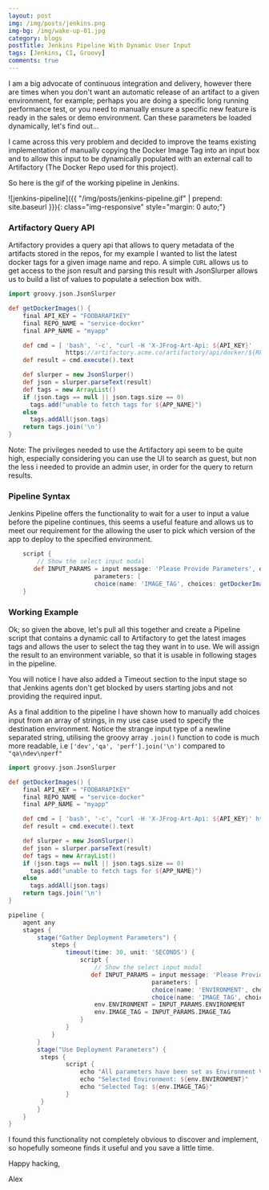 ```yaml
---
layout: post
img: /img/posts/jenkins.png
img-bg: /img/wake-up-01.jpg
category: blogs
postTitle: Jenkins Pipeline With Dynamic User Input
tags: [Jenkins, CI, Groovy]
comments: true
---
```


I am a big advocate of continuous integration and delivery, however there are times when you don't want an automatic release of an artifact to a given environment, for example; perhaps you are doing a specific long running performance test, or you need to manually ensure a specific new feature is ready in the sales or demo environment.  Can these parameters be loaded dynamically, let's find out...

I came across this very problem and decided to improve the teams existing implementation of manually copying the Docker Image Tag into an input box and to allow this input to be dynamically populated with an external call to Artifactory (The Docker Repo used for this project).

So here is the gif of the working pipeline in Jenkins.

![jenkins-pipeline]({{ "/img/posts/jenkins-pipeline.gif" | prepend: site.baseurl }}){: class="img-responsive" style="margin: 0 auto;"}

### Artifactory Query API

Artifactory provides a query api that allows to query metadata of the artifacts stored in the repos, for my example I wanted to list the latest docker tags for a given image name and repo.  A simple `CURL` allows us to get access to the json result and parsing this result with JsonSlurper allows us to build a list of values to populate a selection box with.    

``` groovy
import groovy.json.JsonSlurper

def getDockerImages() {
    final API_KEY = "FOOBARAPIKEY"
    final REPO_NAME = "service-docker"
    final APP_NAME = "myapp"

    def cmd = [ 'bash', '-c', "curl -H 'X-JFrog-Art-Api: ${API_KEY}'
                https://artifactory.acme.co/artifactory/api/docker/${REPO_NAME}/v2/${APP_NAME}/tags/list".toString()]
    def result = cmd.execute().text

    def slurper = new JsonSlurper()
    def json = slurper.parseText(result)
    def tags = new ArrayList()
    if (json.tags == null || json.tags.size == 0)
      tags.add("unable to fetch tags for ${APP_NAME}")
    else
      tags.addAll(json.tags)
    return tags.join('\n')
}
```

Note: The privileges needed to use the Artifactory api seem to be quite high, especially considering you can use the UI to search as guest, but non the less i needed to provide an admin user, in order for the query to return results.

### Pipeline Syntax
Jenkins Pipeline offers the functionality to wait for a user to input a value before the pipeline continues, this seems a useful feature and allows us to meet our requirement for the allowing the user to pick which version of the app to deploy to the specified environment.

``` groovy
    script {
        // Show the select input modal
       def INPUT_PARAMS = input message: 'Please Provide Parameters', ok: 'Next',
                        parameters: [
                        choice(name: 'IMAGE_TAG', choices: getDockerImages(), description: 'Available Docker Images')]
    }
```

### Working Example

Ok; so given the above, let's pull all this together and create a Pipeline script that contains a dynamic call to Artifactory to get the latest images tags and allows the user to select the tag they want in to use. We will assign the result to an environment variable, so that it is usable in following stages in the pipeline.

You will notice I have also added a Timeout section to the input stage so that Jenkins agents don't get blocked by users starting jobs and not providing the required input.

As a final addition to the pipeline I have shown how to manually add choices input from an array of strings, in my use case used to specify the destination environment. Notice the strange input type of a newline separated string, utilising the groovy array `.join()` function to code is much more readable, i.e `['dev','qa', 'perf'].join('\n')` compared to `"qa\ndev\nperf"`

```groovy
import groovy.json.JsonSlurper

def getDockerImages() {
    final API_KEY = "FOOBARAPIKEY"
    final REPO_NAME = "service-docker"
    final APP_NAME = "myapp"

    def cmd = [ 'bash', '-c', "curl -H 'X-JFrog-Art-Api: ${API_KEY}' https://artifactory.acme.co/artifactory/api/docker/${REPO_NAME}/v2/${APP_NAME}/tags/list".toString()]
    def result = cmd.execute().text

    def slurper = new JsonSlurper()
    def json = slurper.parseText(result)
    def tags = new ArrayList()
    if (json.tags == null || json.tags.size == 0)
      tags.add("unable to fetch tags for ${APP_NAME}")
    else
      tags.addAll(json.tags)
    return tags.join('\n')
}

pipeline {
    agent any
    stages {
        stage("Gather Deployment Parameters") {
            steps {
                timeout(time: 30, unit: 'SECONDS') {
                    script {
                        // Show the select input modal
                       def INPUT_PARAMS = input message: 'Please Provide Parameters', ok: 'Next',
                                        parameters: [
                                        choice(name: 'ENVIRONMENT', choices: ['dev','qa'].join('\n'), description: 'Please select the Environment'),
                                        choice(name: 'IMAGE_TAG', choices: getDockerImages(), description: 'Available Docker Images')]
                        env.ENVIRONMENT = INPUT_PARAMS.ENVIRONMENT
                        env.IMAGE_TAG = INPUT_PARAMS.IMAGE_TAG
                    }
                }
            }
        }
        stage("Use Deployment Parameters") {
         steps {
                script {
                    echo "All parameters have been set as Environment Variables"
                    echo "Selected Environment: ${env.ENVIRONMENT}"
                    echo "Selected Tag: ${env.IMAGE_TAG}"
                }
         }
        }
    }
}
```

I found this functionality not completely obvious to discover and implement, so hopefully someone finds it useful and you save a little time.

Happy hacking,

Alex

